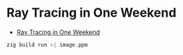 # Ray Tracing in One Weekend

- [Ray Tracing in One Weekend](https://raytracing.github.io/books/RayTracingInOneWeekend.html)

```sh
zig build run >| image.ppm
```
